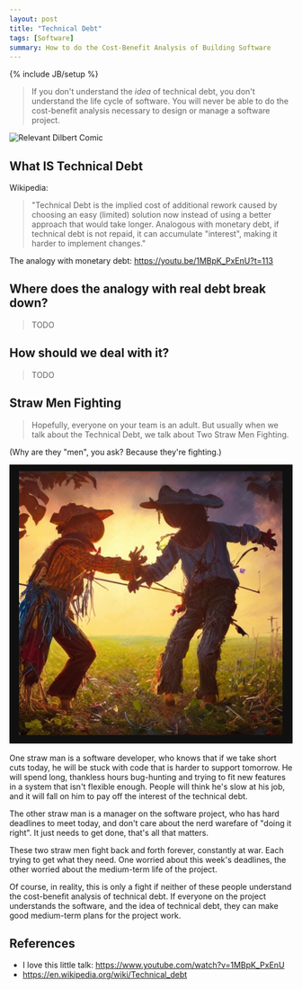 ```yaml
---
layout: post
title: "Technical Debt"
tags: [Software]
summary: How to do the Cost-Benefit Analysis of Building Software
---
```

{% include JB/setup %}


> If you don't understand the _idea_ of technical debt, you don't understand the life cycle of software. You will never be able to do the cost-benefit analysis necessary to design or manage a software project.

<img src="https://assets.amuniversal.com/a1fcce70a905013416c3005056a9545d" alt="Relevant Dilbert Comic">


## What IS Technical Debt

Wikipedia:

> "Technical Debt is the implied cost of additional rework caused by choosing an easy (limited) solution now instead of using a better approach that would take longer. Analogous with monetary debt, if technical debt is not repaid, it can accumulate "interest", making it harder to implement changes."

The analogy with monetary debt:  https://youtu.be/1MBpK_PxEnU?t=113

## Where does the analogy with real debt break down?

> TODO

## How should we deal with it?

> TODO


## Straw Men Fighting

> Hopefully, everyone on your team is an adult. But usually when we talk about the Technical Debt, we talk about Two Straw Men Fighting.

(Why are they "men", you ask? Because they're fighting.)

<img src="/assets/images/software/two_straw_men_fighting.png" alt="Straw Men Fighting">

One straw man is a software developer, who knows that if we take short cuts today, he will be stuck with code that is harder to support tomorrow. He will spend long, thankless hours bug-hunting and trying to fit new features in a system that isn't flexible enough. People will think he's slow at his job, and it will fall on him to pay off the interest of the technical debt.

The other straw man is a manager on the software project, who has hard deadlines to meet today, and don't care about the nerd warefare of "doing it right". It just needs to get done, that's all that matters.

These two straw men fight back and forth forever, constantly at war. Each trying to get what they need. One worried about this week's deadlines, the other worried about the medium-term life of the project.

Of course, in reality, this is only a fight if neither of these people understand the cost-benefit analysis of technical debt. If everyone on the project understands the software, and the idea of technical debt, they can make good medium-term plans for the project work.


## References

* I love this little talk: https://www.youtube.com/watch?v=1MBpK_PxEnU
* https://en.wikipedia.org/wiki/Technical_debt

